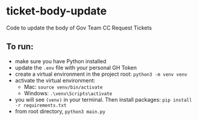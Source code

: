 # ticket-body-update
Code to update the body of Gov Team CC Request Tickets

## To run:
* make sure you have Python installed
* update the `.env` file with your personal GH Token
* create a virtual environment in the project root: `python3 -m venv venv`
* activate the virtual environment:
  * Mac: `source venv/bin/activate`
  * Windows: `.\venv\Scripts\activate`
* you will see `(venv)` in your terminal. Then install packages: `pip install -r requirements.txt`
* from root directory, `python3 main.py`
